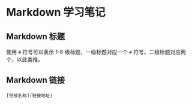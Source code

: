 # Markdown 学习笔记

## Markdown 标题

使用 `#` 符号可以表示 1-6 级标题，一级标题对应一个 `#` 符号，二级标题对应两个，以此类推。

## Markdown 链接

`[链接名称](链接地址)`
